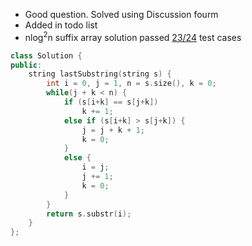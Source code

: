 * Good question. Solved using Discussion fourm
* Added in todo list
* nlog<sup>2</sup>n suffix array solution passed [23/24](https://leetcode.com/submissions/detail/322103552/) test cases

``` c++
class Solution {
public:
    string lastSubstring(string s) {
        int i = 0, j = 1, n = s.size(), k = 0;
        while(j + k < n) {
            if (s[i+k] == s[j+k]) 
                k += 1;
            else if (s[i+k] > s[j+k]) {
                j = j + k + 1;
                k = 0;
            } 
            else {
                i = j;
                j += 1;
                k = 0;
            }
        }
        return s.substr(i);
    }
};
```